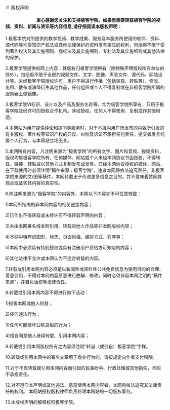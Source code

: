 ＃ 版权声明

#### &emsp;&emsp;&emsp;&emsp;&emsp;&emsp;&emsp;衷心感谢您关注和支持极客学院，如果您需要转载极客学院的视频、资料、新闻与资讯等内容信息,请仔细阅读本版权声明：

1.极客学院对所提供的教学视频、教学成果、服务及本服务所使用的软件、资料、源代码等均受知识产权法或其他法律保护的资料享有相应的权利，包括但不限于受到著作权法及其实施细则、商标法及其实施细则、专利法及其实施细则或其他法律的保护。

2.极客学院提供的网上内容，其版权归极客学院所有（除特殊声明版权所有单位的除外），包括但不限于全部的视频文件、文字、图像、声音文件、源代码、网站设计等。未经极客学院授权许可，用户不得进行传播（包括转载、转贴等）、修改、出租、散布或演绎衍生其他作品，任何组织或个人不得复制或在非极客学院所属的服务器上做镜像。

3.极客学院VI标识、设计以及产品及服务名称等，均为极客学院所享有，只用于极客学院及经许可的授权合作机构。非经授权，任何人不得使用、复制或作其他用途。

4.本网站为用户提供评论和提问等服务时，对于本版内用户所发布的内容所引发的有关版权、著作权等知识产权的异议、纠纷及诉讼不承担任何责任。提交者发言纯属个人行为，与本网站立场无关。

5.本网所有内容，凡注明来源为“极客学院”的所有文字、图片和音频、视频资料，版权均属极客学院所有，任何媒体、网站或个人未经本网协议书面授权，不得转载、链接、转贴或以其他方式复制发布或发表。已经本网协议授权的媒体、网站，在下载使用时必须注明”稿件来源：极客学院"，违者本网将依法追究责任。非极客学院来源的文/图等稿件，本网转载出于传递更多信息之目的，并不意味着赞同其观点或证实其内容的真实性。

6.除注明来源为“极客学院”的内容外，本网以下内容亦不可任意转载：

1)本网所指向的非本网内容的相关链接内容；

2)已作出不得转载或未经许可不得转载声明的内容；

3)未由本网署名或本网引用、转载的他人作品等非本网版权内容；

4)本网中特有的图形、标志、页面风格、编排方式、程序等；

5)本网中必须具有特别授权或具有注册用户资格方可知晓的内容；

6)其他法律不允许或本网认为不适合转载的内容。

7.转载或引用本网内容必须是以新闻性或资料性公共免费信息为使用目的的合理、善意引用，不得对本网内容原意进行曲解、修改，同时必须保留本网注明的“稿件来源”，并自负版权等法律责任。

8.转载或引用本网内容不得进行如下活动：

1)损害本网或他人利益；

2)任何违法行为；

3)任何可能破坏公秩良俗的行为；

4)擅自同意他人继续转载、引用本网内容；

9.转载或引用本网版权所有之内容须注明“转自（或引自）极客学院”字样。

10.转载或引用本网中的署名文章用于商业行为的，请按规定向作者支付稿酬。

11.对于不当转载或引用本网内容而引起的民事纷争、行政处理或其他损失，本网不承担责任。

12.对不遵守本声明或其他违法、恶意使用本网内容者，本网将依法追究其法律责任的权利。 本网站授权版权律师负责处理本网站的一切版权事务。

13.本版权声明的解释权归极客学院。